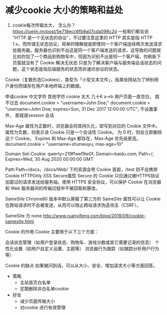 # 减少cookie 大小的策略和益处
1. cookie每次传输太大， 怎么办？
https://juejin.im/post/5e718ecc6fb9a07cda098c2d
一般我们都会说 “HTTP 是一个无状态的协议”，不过要注意这里的 HTTP 其实是指 HTTP 1.x，而所谓无状态协议，简单的理解就是即使同一个客户端连续两次发送请求给服务器，服务器也识别不出这是同一个客户端发送的请求，这导致的问题就比如你加了一个商品到购物车中，但因为识别不出是同一个客户端，你刷新下页面就没有了
Cookie 解决无状态 只是为了解决客户端与服务端会话状态的问题，这个状态是指后端服务的状态而非通讯协议的状态。

Cookie（复数形态Cookies），类型为「小型文本文件」，指某些网站为了辨别用户身份而储存在用户本地终端上的数据。

申请cookie  中文字符  其他字符
cookie 太大 几十K   a->b  用户页面一直空白， 跳不过去
document.cookie = "username=John Doe;"
document.cookie = "username=John Doe; expires=Sun, 31 Dec 2017 12:00:00 UTC";
不设置事件， 那就是session   会话  

Max-Age
  属性为正数时，浏览器会将其持久化，即写到对应的 Cookie 文件中。
  属性为负数，则表示该 Cookie 只是一个会话性 Cookie。
   为 0 时，则会立即删除这个 Cookie。
  Expires 和 Max-Age 都存在，Max-Age 优先级更高。
  document.cookie = "username=shunwuyu; max-age=10"

Domain
  Set-Cookie: qwerty=219ffwef9w0f; Domain=baidu.com; Path=/; Expires=Wed, 30 Aug 2020 00:00:00 GMT

Path
  Path=/docs，/docs/Web/ 下的资源会带 Cookie 首部，/test 则不会携带 Cookie
HTTPOnly  XSS
Secure属性
  Secure 的 Cookie 只应通过被HTTPS协议加密过的请求发送给服务端。使用 HTTPS 安全协议，可以保护 Cookie 在浏览器和 Web 服务器间的传输过程中不被窃取和篡改。

SameSite
  Chrome80 版本中默认屏蔽了第三方的
  SameSite 属性可以让 Cookie 在跨站请求时不会被发送，从而可以阻止跨站请求伪造攻击（CSRF）。
  
  SameSite 为 none
  http://www.ruanyifeng.com/blog/2019/09/cookie-samesite.html


Cookie 的作用
Cookie 主要用于以下三个方面：

会话状态管理（如用户登录状态、购物车、游戏分数或其它需要记录的信息）
个性化设置（如用户自定义设置、主题等）
浏览器行为跟踪（如跟踪分析用户行为等）

Cookie 的缺点
如果被问到话，可以从大小、安全、增加请求大小等方面回答。



- 策略
  - 主站首页白名单
  - 定期删除非白名单cookie
- 好处
  - 减少页面传输大小
  - 对cookie 进行有效管理